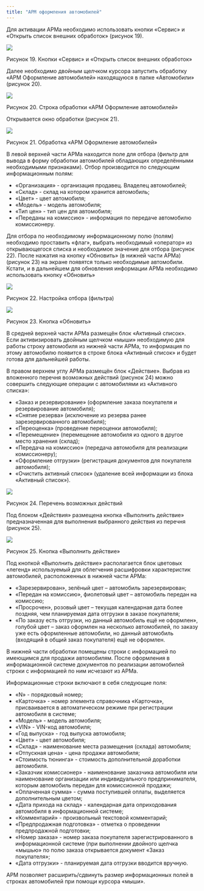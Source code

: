 ```yaml
---
title: "АРМ оформления автомобилей"
---
```


Для активации АРМа необходимо использовать кнопки «Сервис» и «Открыть список внешних обработок» (рисунок 19).

![](_attach/lu20443snoa_tmp_9172af1ca07cafa3.jpg)

Рисунок 19. Кнопки «Сервис» и «Открыть список внешних обработок»

Далее необходимо двойным щелчком курсора запустить обработку «АРМ Оформление автомобилей» находящуюся в папке «Автомобили» (рисунок 20).

![](_attach/lu20443snoa_tmp_fd2e96dc9e40edb8.jpg)

Рисунок 20. Строка обработки «АРМ Оформление автомобилей»

Открывается окно обработки (рисунок 21).

![](_attach/lu20443snoa_tmp_b8c8e291eb1ecb25.png)

Рисунок 21. Обработка «АРМ Оформление автомобилей»

В левой верхней части АРМа находится поле для отбора (фильтр для вывода в форму обработки автомобилей обладающих определёнными необходимыми признаками). Отбор производится по следующим информационным полям:

- «Организация» - организация продавец. Владелец автомобилей;
- «Склад» - склад на котором хранится автомобиль;
- «Цвет» - цвет автомобиля;
- «Модель» - модель автомобиля;
- «Тип цен» - тип цен для автомобиля;
- «Переданы на комиссию» - информация по передаче автомобилю комиссионеру.

Для отбора по необходимому информационному полю (полям) необходимо проставить «флаг», выбрать необходимый «оператор» из открывающегося списка и необходимое значение для отбора (рисунок 22). После нажатия на кнопку «Обновить» (в нижней части АРМа) (рисунок 23) на экране появятся только необходимые автомобили. Кстати, и в дальнейшем для обновления информации АРМа необходимо использовать кнопку «Обновить»

![](_attach/lu20443snoa_tmp_52698c0911331a3a.jpg)

Рисунок 22. Настройка отбора (фильтра)

![](_attach/lu20443snoa_tmp_2e8fed8ec8040e65.jpg)

Рисунок 23. Кнопка «Обновить»

В средней верхней части АРМа размещён блок «Активный список». Если активизировать двойным щелчком «мыши» необходимую для работы строку автомобиля из нижней части АРМа, то информация по этому автомобилю появится в строке блока «Активный список» и будет готова для дальнейшей работы.

В правом верхнем углу АРМа размещён блок «Действие». Выбрав из вложенного перечня возможных действий (рисунок 24) можно совершить следующие операции с автомобилями из «Активного списка»:

-   «Заказ и резервирование» (оформление заказа покупателя и резервирование автомобиля);   
-   «Снятие резерва» (исключение из резерва ранее зарезервированного автомобиля);
-   «Переоценка» (проведение переоценки автомобиля);
-   «Перемещение» (перемещение автомобиля из одного в другое место хранения (склад);
-   «Передача на комиссию» (передача автомобиля для реализации комиссионеру);
-   «Оформление отгрузки» (регистрация документов для покупателя автомобиля);
-   «Очистить активный список» (удаление всей информации из блока «Активный список»).

![](_attach/lu20443snoa_tmp_9c8bd2d5bda94ab3.png)

Рисунок 24. Перечень возможных действий

Под блоком «Действия» размещена кнопка «Выполнить действие» предназначенная для выполнения выбранного действия из перечня (рисунок 25).

![](_attach/lu20443snoa_tmp_a3da3976ec514147.png)

Рисунок 25. Кнопка «Выполнить действие»

Под кнопкой «Выполнить действие» располагается блок цветовых «легенд» используемый для облегчения расшифровки характеристик автомобилей, расположенных в нижней части АРМа:

- «Зарезервирован», зелёный цвет – автомобиль зарезервирован;
- «Передан на комиссию», фиолетовый цвет – автомобиль передан на комиссию;
- «Просрочен», розовый цвет – текущая календарная дата более поздняя, чем планируемая дата отгрузки в заказе покупателя;
- «По заказу есть отгрузки, но данный автомобиль ещё не оформлен», голубой цвет – заказ оформлен на несколько автомобилей, по заказу уже есть оформленные автомобили, но данный автомобиль (входящий в общий заказ покупателя) ещё не оформлен.

В нижней части обработки помещены строки с информацией по имеющимся для продажи автомобилям. После оформления в информационной системе документов по реализации автомобилей строки с информацией по ним исчезают из АРМа.

Информационные строки включают в себя следующие поля:

- «N» - порядковый номер;
- «Карточка» - номер элемента справочника «Карточка», присваивается в автоматическом режиме при регистрации автомобиля в системе;
- «Модель» - модель автомобиля;
- «VIN» - VIN-код автомобиля;
- «Год выпуска» - год выпуска автомобиля;
- «Цвет» - цвет автомобиля;
- «Склад» - наименование места размещения (склада) автомобиля;
- «Отпускная цена» - цена продажи автомобиля;
- «Стоимость тюнинга» - стоимость дополнительной доработки автомобиля.
- «Заказчик комиссионер» - наименование заказчика автомобиля или наименование организации или индивидуального предпринимателя, которым автомобиль передан для комиссионной продажи;
- «Оплаченная сумма» - сумма поступившей оплаты, выделяется дополнительным цветом;
- «Дата прихода на склад» - календарная дата оприходования автомобиля в информационной системе;
- «Комментарий» - произвольный текстовой комментарий;
- «Предпродажная подготовка» - отметка о проведении предпродажной подготовки;
- «Номер заказа» - номер заказа покупателя зарегистрированного в информационной системе (при выполнении двойного щелчка «мышью» по полю заказа открывается документ «Заказ покупателя»;
- «Дата отгрузки» - планируемая дата отгрузки вводится вручную.

АРМ позволяет расширить/сдвинуть размер информационных полей в строках автомобилей при помощи курсора «мыши».

  